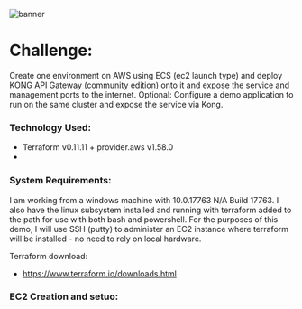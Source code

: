 ![banner](https://s3-ap-southeast-2.amazonaws.com/terraform-kong-09022019/banner.png)

# Challenge:

Create one environment on AWS using ECS (ec2 launch type) and deploy KONG API Gateway (community edition) onto it and expose the service and management ports to the internet.
Optional: Configure a demo application to run on the same cluster and expose the service via Kong.

### Technology Used:

- Terraform v0.11.11 + provider.aws v1.58.0
- 

### System Requirements:

I am working from a windows machine with 10.0.17763 N/A Build 17763. I also have the linux subsystem installed and running with terraform added to the path for use with both bash and powershell. 
For the purposes of this demo, I will use SSH (putty) to administer an EC2 instance where terraform will be installed - no need to rely on local hardware. 

Terraform download: 

 - https://www.terraform.io/downloads.html

### EC2 Creation and setuo:

